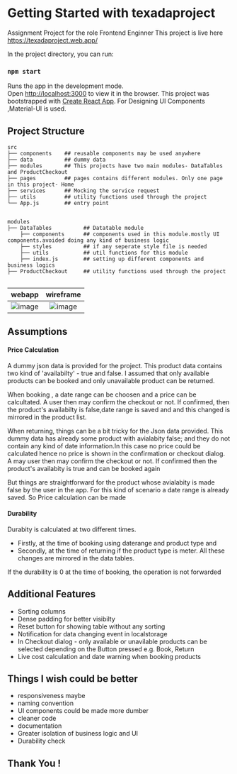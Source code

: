 # Getting Started with texadaproject
Assignment Project for the role Frontend Enginner
This project is live here https://texadaproject.web.app/

In the project directory, you can run:
### `npm start`
Runs the app in the development mode.\
Open [http://localhost:3000](http://localhost:3000) to view it in the browser.
This project was bootstrapped with [Create React App](https://github.com/facebook/create-react-app).
For Designing UI Components ,Material-UI is used.

## Project Structure
```
src
├── components    ## reusable components may be used anywhere          
├── data          ## dummy data         
├── modules       ## This projects have two main modules- DataTables and ProductCheckout              
├── pages         ## pages contains different modules. Only one page in this project- Home            
├── services      ## Mocking the service request            
├── utils         ## utility functions used through the project
└── App.js        ## entry point


modules
├── DataTables          ## Datatable module          
    ├── components      ## components used in this module.mostly UI components.avoided doing any kind of business logic         
    ├── styles          ## if any seperate style file is needed              
    ├── utils           ## util functions for this module           
    ├── index.js        ## setting up different components and business logics            
├── ProductCheckout     ## utility functions used through the project
      

```

webapp             |  wireframe
:-------------------------:|:-------------------------:
![image](https://user-images.githubusercontent.com/6941210/136853351-4fe14b57-9175-41e8-bc4e-e9b00c2dba47.png)  |  ![image](https://user-images.githubusercontent.com/6941210/136854562-8c8a3e94-75f0-4dc3-b2b6-31dcd9bf7d58.png)
 



## Assumptions

#### Price Calculation
A dummy json data is provided for the project. This product data contains two kind of 'availabilty' - true and false. I assumed that only available products can be booked and only unavailable product can be returned. 

When booking , a date range can be choosen and a price can be calcultated. A user then may confirm the checkout or not. If confirmed, then the product's availabilty is false,date range is saved and and this changed is mirrored in the product list.

When returning, things can be a bit tricky for the Json data provided. This dummy data has already some product with avialabity false; and they do not contain any kind of date information.In this case no price could be calculated hence no price is shown in the confirmation or checkout dialog. A may user then may confirm the checkout or not. If confirmed then the product's availabity is true and can be booked again

But things are straightforward for the product whose avialabity is made false by the user in the app. For this kind of scenario a date range is already saved. So Price calculation can be made

#### Durability
Durabity is calculated at two different times. 
 * Firstly, at the time of booking using daterange and product type and 
 * Secondly, at the time of returning if the product type is meter. All these changes are mirrored in the data tables.

If the durability is 0 at the time of booking, the operation is not forwarded

## Additional Features
* Sorting columns 
* Dense padding for better visibilty
* Reset button for showing table without any sorting
* Notification for data changing event in localstorage
* In Checkout dialog - only available or unavilable products can be selected depending on the Button pressed e.g. Book, Return
* Live cost calculation and date warning when booking products


## Things I wish could be better
* responsiveness maybe
* naming convention
* UI components could be made more dumber 
* cleaner code
* documentation
* Greater isolation of business logic and UI
* Durability check


## Thank You !

